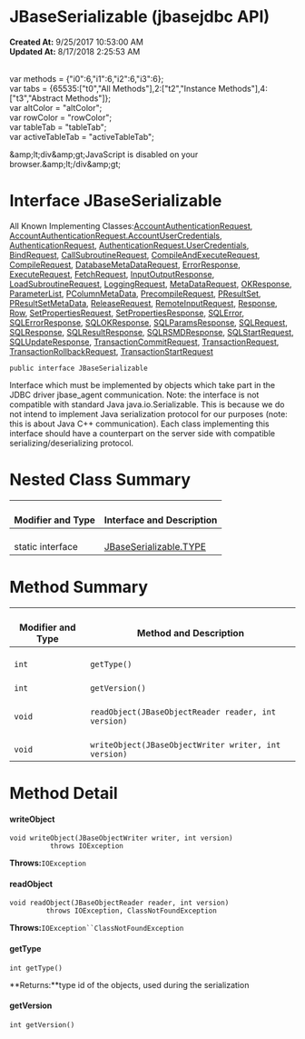 # JBaseSerializable (jbasejdbc API)

**Created At:** 9/25/2017 10:53:00 AM  
**Updated At:** 8/17/2018 2:25:53 AM  

<!--<br>    try {<br>        if (location.href.indexOf('is-external=true') == -1) {<br>            parent.document.title="JBaseSerializable (jbasejdbc   API)";<br>        }<br>    }<br>    catch(err) {<br>    }<br>//--><br>var methods = {"i0":6,"i1":6,"i2":6,"i3":6};<br>var tabs = {65535:["t0","All Methods"],2:["t2","Instance Methods"],4:["t3","Abstract Methods"]};<br>var altColor = "altColor";<br>var rowColor = "rowColor";<br>var tableTab = "tableTab";<br>var activeTableTab = "activeTableTab";&amp;amp;lt;div&amp;amp;gt;JavaScript is disabled on your browser.&amp;amp;lt;/div&amp;amp;gt;


# Interface JBaseSerializable

All Known Implementing Classes:[AccountAuthenticationRequest](/39240-protocol/com_jbase_jdbc_protocol_accountauthenticationrequest "class in com.jbase.jdbc.protocol"), [AccountAuthenticationRequest.AccountUserCredentials](/39240-protocol/com_jbase_jdbc_protocol_AccountAuthenticationRequest.AccountUserCredentials "class in com.jbase.jdbc.protocol"), [AuthenticationRequest](/39240-protocol/com_jbase_jdbc_protocol_authenticationrequest "class in com.jbase.jdbc.protocol"), [AuthenticationRequest.UserCredentials](/39240-protocol/com_jbase_jdbc_protocol_AuthenticationRequest.UserCredentials "class in com.jbase.jdbc.protocol"), [BindRequest](/39240-protocol/com_jbase_jdbc_protocol_BindRequest "class in com.jbase.jdbc.protocol"), [CallSubroutineRequest](/39240-protocol/com_jbase_jdbc_protocol_CallSubroutineRequest "class in com.jbase.jdbc.protocol"), [CompileAndExecuteRequest](/39240-protocol/com_jbase_jdbc_protocol_CompileAndExecuteRequest "class in com.jbase.jdbc.protocol"), [CompileRequest](/39240-protocol/com_jbase_jdbc_protocol_CompileRequest "class in com.jbase.jdbc.protocol"), [DatabaseMetaDataRequest](/39240-protocol/com_jbase_jdbc_protocol_DatabaseMetaDataRequest "class in com.jbase.jdbc.protocol"), [ErrorResponse](/39232-io/com_jbase_jdbc_io_ErrorResponse "class in com.jbase.jdbc.io"), [ExecuteRequest](/39240-protocol/com_jbase_jdbc_protocol_ExecuteRequest "class in com.jbase.jdbc.protocol"), [FetchRequest](/39240-protocol/com_jbase_jdbc_protocol_FetchRequest "class in com.jbase.jdbc.protocol"), [InputOutputResponse](/39240-protocol/com_jbase_jdbc_protocol_InputOutputResponse "class in com.jbase.jdbc.protocol"), [LoadSubroutineRequest](/39240-protocol/com_jbase_jdbc_protocol_LoadSubroutineRequest "class in com.jbase.jdbc.protocol"), [LoggingRequest](/39240-protocol/com_jbase_jdbc_protocol_loggingrequest "class in com.jbase.jdbc.protocol"), [MetaDataRequest](/39240-protocol/com_jbase_jdbc_protocol_metadatarequest "class in com.jbase.jdbc.protocol"), [OKResponse](/39232-io/com_jbase_jdbc_io_OKResponse "class in com.jbase.jdbc.io"), [ParameterList](/39240-protocol/com_jbase_jdbc_protocol_ParameterList "class in com.jbase.jdbc.protocol"), [PColumnMetaData](/39240-protocol/com_jbase_jdbc_protocol_PColumnMetaData "class in com.jbase.jdbc.protocol"), [PrecompileRequest](/39240-protocol/com_jbase_jdbc_protocol_PrecompileRequest "class in com.jbase.jdbc.protocol"), [PResultSet](/39240-protocol/com_jbase_jdbc_protocol_PResultSet "class in com.jbase.jdbc.protocol"), [PResultSetMetaData](/39240-protocol/com_jbase_jdbc_protocol_PResultSetMetaData "class in com.jbase.jdbc.protocol"), [ReleaseRequest](/39240-protocol/com_jbase_jdbc_protocol_ReleaseRequest "class in com.jbase.jdbc.protocol"), [RemoteInputRequest](/39240-protocol/com_jbase_jdbc_protocol_RemoteInputRequest "class in com.jbase.jdbc.protocol"), [Response](/39232-io/com_jbase_jdbc_io_response "class in com.jbase.jdbc.io"), [Row](/39240-protocol/com_jbase_jdbc_protocol_Row "class in com.jbase.jdbc.protocol"), [SetPropertiesRequest](/39240-protocol/com_jbase_jdbc_protocol_SetPropertiesRequest "class in com.jbase.jdbc.protocol"), [SetPropertiesResponse](/39240-protocol/com_jbase_jdbc_protocol_SetPropertiesResponse "class in com.jbase.jdbc.protocol"), [SQLError](/39232-io/com_jbase_jdbc_io_sqlerror "class in com.jbase.jdbc.io"), [SQLErrorResponse](/39240-protocol/com_jbase_jdbc_protocol_SQLErrorResponse "class in com.jbase.jdbc.protocol"), [SQLOKResponse](/39240-protocol/com_jbase_jdbc_protocol_SQLOKResponse "class in com.jbase.jdbc.protocol"), [SQLParamsResponse](/39240-protocol/com_jbase_jdbc_protocol_SQLParamsResponse "class in com.jbase.jdbc.protocol"), [SQLRequest](/39240-protocol/com_jbase_jdbc_protocol_SQLRequest "class in com.jbase.jdbc.protocol"), [SQLResponse](/39240-protocol/com_jbase_jdbc_protocol_SQLResponse "class in com.jbase.jdbc.protocol"), [SQLResultResponse](/39240-protocol/com_jbase_jdbc_protocol_SQLResultResponse "class in com.jbase.jdbc.protocol"), [SQLRSMDResponse](/39240-protocol/com_jbase_jdbc_protocol_SQLRSMDResponse "class in com.jbase.jdbc.protocol"), [SQLStartRequest](/39240-protocol/com_jbase_jdbc_protocol_SQLStartRequest "class in com.jbase.jdbc.protocol"), [SQLUpdateResponse](/39240-protocol/com_jbase_jdbc_protocol_SQLUpdateResponse "class in com.jbase.jdbc.protocol"), [TransactionCommitRequest](/39240-protocol/com_jbase_jdbc_protocol_transactioncommitrequest "class in com.jbase.jdbc.protocol"), [TransactionRequest](/39240-protocol/com_jbase_jdbc_protocol_transactionrequest "class in com.jbase.jdbc.protocol"), [TransactionRollbackRequest](/39240-protocol/com_jbase_jdbc_protocol_transactionrollbackrequest "class in com.jbase.jdbc.protocol"), [TransactionStartRequest](/39240-protocol/com_jbase_jdbc_protocol_transactionstartrequest "class in com.jbase.jdbc.protocol")

```
public interface JBaseSerializable
```

Interface which must be implemented by objects which take part in the JDBC driver jbase\_agent communication. Note: the interface is not compatible with standard Java java.io.Serializable. This is because we do not intend to implement Java serialization protocol for our purposes (note: this is about Java C++ communication). Each class implementing this interface should have a counterpart on the server side with compatible serializing/deserializing protocol.

# 

# Nested Class Summary


| <br>Modifier and Type<br> | <br>Interface and Description<br> |
| --- | --- |
| <br>static interface<br> | <br>[JBaseSerializable.TYPE](/39232-io/com_jbase_jdbc_io_JBaseSerializable.TYPE "interface in com.jbase.jdbc.io")<br> |








# 

# Method Summary


| <br>Modifier and Type<br> | <br>Method and Description<br> |
| --- | --- |
| <br>`int`<br> | <br>`getType()`<br> |
| <br>`int`<br> | <br>`getVersion()`<br> |
| <br>`void`<br> | <br>`readObject(JBaseObjectReader reader, int version)`<br> |
| <br>`void`<br> | <br>`writeObject(JBaseObjectWriter writer, int version)`<br> |

# 

# Method Detail



#### **writeObject**

```
void writeObject(JBaseObjectWriter writer, int version)
          throws IOException
```
**Throws:**`IOException`






#### **readObject**

```
void readObject(JBaseObjectReader reader, int version)
         throws IOException, ClassNotFoundException
```
**Throws:**`IOException``ClassNotFoundException`




#### **getType**

```
int getType()
```
**Returns:**type id of the objects, used during the serialization




#### **getVersion**

```
int getVersion()
```


